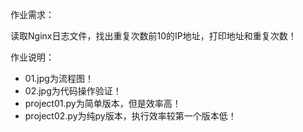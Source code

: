 作业需求：

  读取Nginx日志文件，找出重复次数前10的IP地址，打印地址和重复次数！

作业说明：
* 01.jpg为流程图！
* 02.jpg为代码操作验证！
* project01.py为简单版本，但是效率高！
* project02.py为纯py版本，执行效率较第一个版本低！
